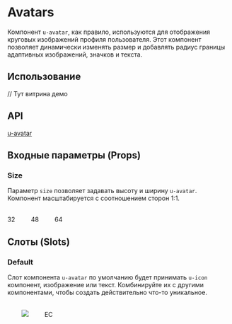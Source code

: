 # Avatars

Компонент `u-avatar`, как правило, используются для отображения круговых изображений профиля пользователя.
Этот компонент позволяет динамически изменять размер и добавлять радиус границы адаптивных изображений, значков и текста.

## Использование

// Тут витрина демо

## API
[u-avatar](/api/u-avatar)

## Входные параметры (Props)

### Size

Параметр `size` позволяет задавать высоту и ширину `u-avatar`. Компонент масштабируется с соотношением сторон 1:1.

<br>
<u-avatar size="32">32</u-avatar>
<span style="margin: 0 1rem"></span>
<u-avatar size="48">48</u-avatar>
<span style="margin: 0 1rem"></span>
<u-avatar size="64">64</u-avatar>
<br>

## Слоты (Slots)

### Default

Слот компонента `u-avatar` по умолчанию будет принимать `u-icon` компонент, изображение или текст. Комбинируйте их с другими компонентами, чтобы создать действительно что-то уникальное.

<br>
<u-avatar><u-icon icon="mdi-account" /></u-avatar>
<span style="margin: 0 1rem"></span>
<u-avatar><img src="https://randomuser.me/api/portraits/men/59.jpg" /></u-avatar>
<span style="margin: 0 1rem"></span>
<u-avatar>ЕС</u-avatar>
<br>